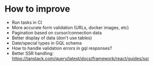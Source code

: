# How to improve

- Run tasks in CI
- More accurate form validation (URLs, docker images, etc)
- Pagination based on cursor/connection data
- Better display of data (don't use tables)
- Date/special types in GQL schema
- How to handle validation errors in gql responses?
- Better SSR handling: https://tanstack.com/query/latest/docs/framework/react/guides/ssr
